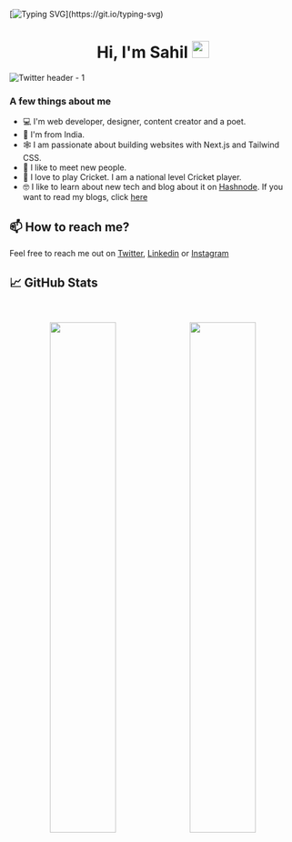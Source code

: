<!--
**SahilAujla/SahilAujla** is a ✨ _special_ ✨ repository because its `README.md` (this file) appears on your GitHub profile.

Here are some ideas to get you started:

- 🔭 I’m currently working on ...
- 🌱 I’m currently learning ...
- 👯 I’m looking to collaborate on ...
- 🤔 I’m looking for help with ...
- 💬 Ask me about ...
- 📫 How to reach me: ...
- 😄 Pronouns: ...
- ⚡ Fun fact: ...
-->

[![Typing SVG](https://readme-typing-svg.herokuapp.com?size=24&width=600&lines=Welcome+To+Sahil's+GitHub+Profile!)](https://git.io/typing-svg)

<h1 align="center">Hi, I'm Sahil <img src="https://raw.githubusercontent.com/MartinHeinz/MartinHeinz/master/wave.gif" width="30px"></h1>

![Twitter header - 1](https://user-images.githubusercontent.com/83442423/147804830-fcec15a4-43a2-4177-89ea-f1a26e6e641b.png)


### A few things about me

- 💻 I'm web developer, designer, content creator and a poet.
- 📍 I'm from India.
- 🕸️ I am passionate about building websites with Next.js and Tailwind CSS.
- 🤝 I like to meet new people.
- 🏏 I love to play Cricket. I am a national level Cricket player.
- 🤓 I like to learn about new tech and blog about it on [Hashnode](https://hashnode.com/@SahilAujla). If you want to read my blogs, click [here](https://blog.sahilaujla.com)

## 📫 How to reach me?

Feel free to reach me out on [Twitter](https://twitter.com/SahilAujla15), [Linkedin](https://www.linkedin.com/in/sahil-aujla-826ab7211/) or [Instagram](https://www.instagram.com/s_aujla2213)

## 📈 GitHub Stats
<br>
<p align="center">
  <img width="48%" src="https://github-readme-stats.vercel.app/api?username=SahilAujla&show_icons=true&theme=radical" />
  <img width="48%" src="https://github-readme-streak-stats.herokuapp.com/?user=SahilAujla&theme=radical" />
</p>
